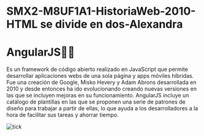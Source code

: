 # SMX2-M8UF1A1-HistoriaWeb-2010-HTML se divide en dos-Alexandra

# __AngularJS__:technologist:

Es un framework de código abierto realizado en JavaScript que permite desarrollar aplicaciones webs de una sola página y apps móviles híbridas.
Fue una creación de Google, Misko Hevery y Adam Abrons desarrollada en 2010 y desde entonces ha ido evolucionando creando nuevas versiones en las que se incluyen mejoras en su funcionamiento.
AngularJS incluye un catálogo de plantillas en las que se proponen una serie de patrones de diseño para trabajar a partir de ellas, lo que ayuda a los desarrolladores a la hora de facilitar sus tareas y ahorrar tiempo.

![tick](https://github.com/AlexandraRivass/SMX2-M8UF1A1-HistoriaWeb-2010-Pinterest-Alexandra/blob/main/que-es-angular-scaled-1200x675.jpg)
